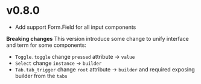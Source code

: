 # v0.8.0

- Add support Form.Field for all input components

**Breaking changes**
This version introduce some change to unify interface and term for some components:
- `Toggle.toggle` change `pressed` attribute -> `value`
- `Select` change `instance` -> `builder`
- `Tab.tab_trigger` change `root` attribute -> `builder` and required exposing builder from the `tabs`
